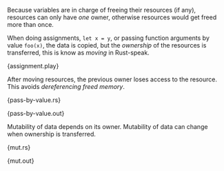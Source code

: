 Because variables are in charge of freeing their resources (if any), resources
can only have *one* owner, otherwise resources would get freed more than once.

When doing assignments, `let x = y`, or passing function arguments by value
`foo(x)`, the data is copied, but the *ownership* of the resources is
transferred, this is know as *moving* in Rust-speak.

{assignment.play}

After moving resources, the previous owner loses access to the resource. This
avoids *dereferencing freed memory*.

{pass-by-value.rs}

{pass-by-value.out}

Mutability of data depends on its owner. Mutability of data can change when
ownership is transferred.

{mut.rs}

{mut.out}
